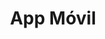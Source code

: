 ---
title: "App Móvil"
description: "Desarrollo de aplicaciones móviles con Flutter o React Native."
price: 2000
maintenance: 150
image: "https://tjxmrdixvvjjeejbkfht.supabase.co/storage/v1/object/public/insightdev.public/services/App%20Movil%20350.jpg"
characteristics: "Aplicación nativa con soporte Android/iOS."
tags: ["móvil", "app", "nativa"]
serviceType: "app_mobile"
complexityLevel: "alta"
created: 2025-01-08T04:05:55.008Z
updated: 2025-01-08T04:05:55.008Z
active: false
---